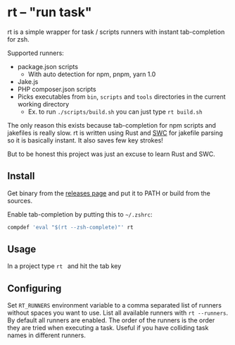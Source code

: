 
# rt – "run task"

rt is a simple wrapper for task / scripts runners with instant tab-completion
for zsh.

Supported runners:

- package.json scripts
    - With auto detection for npm, pnpm, yarn 1.0
- Jake.js
- PHP composer.json scripts
- Picks executables from `bin`, `scripts` and `tools` directories in the current
  working directory
    - Ex. to run `./scripts/build.sh` you can just type `rt build.sh`

The only reason this exists because tab-completion for npm scripts and jakefiles
is really slow. rt is written using Rust and [SWC](https://swc.rs/) for jakefile
parsing so it is basically instant. It also saves few key strokes!

But to be honest this project was just an excuse to learn Rust and SWC.

## Install

Get binary from the [releases page](https://github.com/esamattis/rt/releases)
and put it to PATH or build from the sources.

Enable tab-completion by putting this to  `~/.zshrc`:

```sh
compdef 'eval "$(rt --zsh-complete)"' rt
```


## Usage

In a project type `rt ` and hit the tab key

## Configuring

Set `RT_RUNNERS` environment variable to a comma separated list of runners without spaces you
want to use. List all available runners with `rt --runners`. By default all
runners are enabled. The order of the runners is the order they are tried when executing a task.
Useful if you have colliding task names in different runners.
